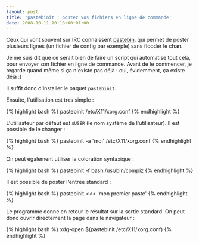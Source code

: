 ```yaml
---
layout: post
title: 'pastebinit : postez vos fichiers en ligne de commande'
date: 2008-10-11 10:18:00+01:00
---
```


Ceux qui vont souvent sur IRC connaissent [pastebin][], qui
permet de poster plusieurs lignes (un fichier de config par exemple) sans
flooder le chan.

[pastebin]: http://pastebin.com

Je me suis dit que ce serait bien de faire un script qui automatise tout cela,
pour envoyer son fichier en ligne de commande. Avant de le commencer, je regarde
quand même si ça n'existe pas déjà : oui, évidemment, ça existe déjà :)

Il suffit donc d'installer le paquet `pastebinit`.

Ensuite, l'utilisation est très simple :

{% highlight bash %}
pastebinit /etc/X11/xorg.conf
{% endhighlight %}

L'utilisateur par défaut est `$USER` (le nom système de l'utilisateur). Il est
possible de le changer :

{% highlight bash %}
pastebinit -a 'moi' /etc/X11/xorg.conf
{% endhighlight %}

On peut également utiliser la coloration syntaxique :

{% highlight bash %}
pastebinit -f bash /usr/bin/compiz
{% endhighlight %}

Il est possible de poster l'entrée standard :

{% highlight bash %}
pastebinit <<< 'mon premier paste'
{% endhighlight %}

Le programme donne en retour le résultat sur la sortie standard. On peut donc
ouvrir directement la page dans le navigateur :

{% highlight bash %}
xdg-open $(pastebinit /etc/X11/xorg.conf)
{% endhighlight %}
